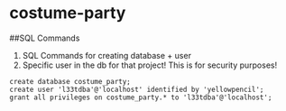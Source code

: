 # costume-party

##SQL Commands
1. SQL Commands for creating database + user
2. Specific user in the db for that project! This is for security purposes!

```
create database costume_party;
create user 'l33tdba'@'localhost' identified by 'yellowpencil';
grant all privileges on costume_party.* to 'l33tdba'@'localhost';

```
